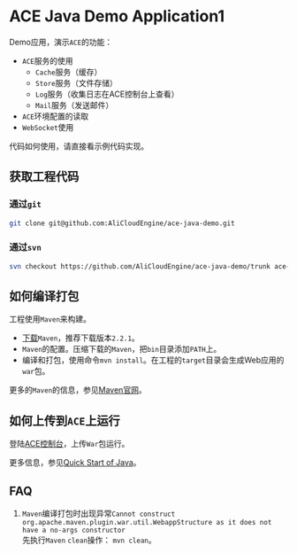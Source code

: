 ACE Java Demo Application1
===================================

Demo应用，演示`ACE`的功能：

- `ACE`服务的使用
    - `Cache`服务（缓存）
    - `Store`服务（文件存储）
    - `Log`服务（收集日志在ACE控制台上查看）
    - `Mail`服务（发送邮件）
- `ACE`环境配置的读取
- `WebSocket`使用

代码如何使用，请直接看示例代码实现。

获取工程代码
---------------------------------

### 通过`git`

```bash
git clone git@github.com:AliCloudEngine/ace-java-demo.git
```

### 通过`svn`

```bash
svn checkout https://github.com/AliCloudEngine/ace-java-demo/trunk ace-java-demo
```

如何编译打包
---------------------------------

工程使用`Maven`来构建。

- [下载](http://maven.apache.org/download.cgi)`Maven`，推荐下载版本`2.2.1`。
- `Maven`的配置。压缩下载的`Maven`，把`bin`目录添加`PATH`上。
- 编译和打包，使用命令`mvn install`。在工程的`target`目录会生成Web应用的`war`包。

更多的`Maven`的信息，参见[Maven官网](http://maven.apache.org/)。

如何上传到`ACE`上运行
---------------------------------

登陆[ACE控制台](http://ace.console.aliyun.com/)，上传`War`包运行。

更多信息，参见[Quick Start of Java](https://github.com/AliCloudEngine/doc/wiki/quick-start-of-java)。

FAQ
---------------------------------

1. `Maven`编译打包时出现异常`Cannot construct org.apache.maven.plugin.war.util.WebappStructure as it does not have a no-args constructor`  
先执行`Maven` `clean`操作： `mvn clean`。

